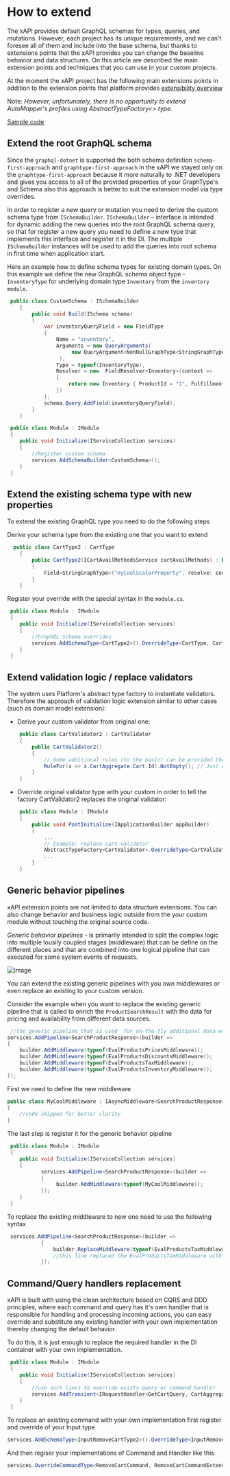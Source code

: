# How to extend
The xAPI provides default GraphQL schemas for types,  queries, and mutations. However, each project has its unique requirements, and we can’t foresee all of them and include into the base schema, but thanks to extensions points that the xAPI provides you can change the baseline behavior and data structures. On this article are described the main extension points and techniques that you can use in your custom projects.

At the moment the xAPI project has the following main extensions points in addition to the extension points that platform provides [extensibility overview](https://virtocommerce.com/docs/latest/fundamentals/extensibility/overview/)

Note: *However, unfortunately, there is no opportunity to extend AutoMapper's profiles using AbstractTypeFactory<> type.*

[Sample code](https://github.com/VirtoCommerce/vc-module-experience-api/tree/dev/samples/VirtoCommerce.Exp.ExtensionSamples)

## Extend the root GraphQL schema
Since  the  `graphql-dotnet` is supported the both schema definition `schema-first-approach` and `graphtype-first-approach` in the xAPI we stayed only on the `graphtype-first-approach` because it more naturally to .NET developers and  gives you access to all of the provided properties of your GraphType's and Schema also this approach is better to suit the extension model via type overrides.

In order to register a new query or mutation you need to derive the custom schema type from `ISchemaBuilder`.  `ISchemaBuilder` – interface is intended for dynamic adding the new queries into the root GraphQL schema query, so that for register a new query you need to define a new type that implements this interface  and register  it in the DI. The multiple `ISchemaBuilder` instances will be used to add the queries into root schema in first time when application start.

Here an example how to define schema types for existing domain types. On this example we define the new GraphQL schema  object type - `InventoryType` for underlying domain type `Inventory` from the  `inventory module`.

```csharp title="CustomSchema.cs"
 public class CustomSchema : ISchemaBuilder
    {
        public void Build(ISchema schema)
        {
            var inventoryQueryField = new FieldType
            {
                Name = "inventory",
                Arguments = new QueryArguments(
                     new QueryArgument<NonNullGraphType<StringGraphType>> { Name = "id" },
                 ),
                Type = typeof(InventoryType),
                Resolver = new  FieldResolver<Inventory>(context =>
                {
                    return new Inventory { ProductId = "1", FulfillmentCenterId = "center1" };
                })
            };
            schema.Query.AddField(inventoryQueryField);
        }
    }
```

```csharp title="module.cs"
 public class Module : IModule
 {
    public void Initialize(IServiceCollection services)
    {
        //Register custom schema
        services.AddSchemaBuilder<CustomSchema>();
    }
 }
```

## Extend the existing schema type with new properties

To extend the existing GraphQL type you need to do the following steps

Derive your schema type from the existing one that you want to extend

```csharp title="CartType2.cs"
  public class CartType2 : CartType
    {
        public CartType2(ICartAvailMethodsService cartAvailMethods) : base(cartAvailMethods)
        {
            Field<StringGraphType>("myCoolScalarProperty", resolve: context => "my cool value" );
        }
    }
```

Register your override with the special syntax in the `module.cs`.

```csharp title="module.cs"
 public class Module : IModule
 {
    public void Initialize(IServiceCollection services)
    {
        //GraphQL schema overrides
        services.AddSchemaType<CartType2>().OverrideType<CartType, CartType2>();
    }
 }
```

## Extend validation logic / replace validators
The system uses Platform's abstract type factory to instantiate validators. Therefore the approach of validation logic extension similar to other cases (such as domain model extension):
- Derive your custom validator from original one:

```csharp title="CartValidator2.cs"
    public class CartValidator2 : CartValidator
    {
        public CartValidator2()
        {
            // Some additional rules (to the basic) can be provided there
            RuleFor(x => x.CartAggregate.Cart.Id).NotEmpty(); // Just example
        }
    }
```

- Override original validator type with your custom in order to tell the factory CartValidator2 replaces the original validator:

```csharp title="module.cs"
    public class Module : IModule
    {
        public void PostInitialize(IApplicationBuilder appBuilder)
        {
            ...
            // Example: replace cart validator
            AbstractTypeFactory<CartValidator>.OverrideType<CartValidator, CartValidator2>();
            ...
        }
    }
```

## Generic behavior pipelines
xAPI extension points are not limited to data structure extensions. You can also change behavior and business logic outside from  the your custom module without touching the original source code.

*Generic behavior pipelines* - is primarily intended to split the complex logic into multiple lousily coupled stages (middleware) that can be define on the different places and  that are combined into one logical pipeline that can executed for some system events of requests.

![image](media/x-api-extensions-1.png)

You can extend the existing generic pipelines with you own middlewares or even replace an existing to your custom version.

Consider the example when you want to replace the existing generic pipeline that is called to enrich the `ProductSearchResult` with the data for pricing and availability from different data sources.

```csharp
 //the generic pipeline that is used  for on-the-fly additional data evaluation (prices, inventories, discounts and taxes) for resulting products
services.AddPipeline<SearchProductResponse>(builder =>
{
    builder.AddMiddleware(typeof(EvalProductsPricesMiddleware));
    builder.AddMiddleware(typeof(EvalProductsDiscountsMiddleware));
    builder.AddMiddleware(typeof(EvalProductsTaxMiddleware));
    builder.AddMiddleware(typeof(EvalProductsInventoryMiddleware));
});
```

First we need to define the new middleware

```csharp title="MyCoolMiddleware.cs"
public class MyCoolMiddleware : IAsyncMiddleware<SearchProductResponse>
{
    //code skipped for better clarity
}
```

The last step is register it for the generic behavior pipeline

```csharp title="module.cs"
 public class Module : IModule
 {
    public void Initialize(IServiceCollection services)
    {
           services.AddPipeline<SearchProductResponse>(builder =>
           {
                builder.AddMiddleware(typeof(MyCoolMiddleware));
           });
    }
 }
```

To replace the existing middleware to new one need to use the following syntax

 ```csharp
  services.AddPipeline<SearchProductResponse>(builder =>
            {
                builder.ReplaceMiddleware(typeof(EvalProductsTaxMiddleware), typeof(MyCoolMiddleware));
                //this line replaced the EvalProductsTaxMiddleware with the MyCoolMiddleware for GenericPipeline<SearchProductResponse>
            });
 ```

## Command/Query handlers replacement

xAPI is built with using the clean architecture based on CQRS and DDD principles, where each command and query has it's own handler that is responsible for handling and processing incoming actions, you can easy override and substitute any existing handler with your own implementation thereby changing the default behavior.

To do this, it is just enough to replace the required handler in the DI container with your own implementation.

```csharp
 public class Module : IModule
 {
    public void Initialize(IServiceCollection services)
    {
        //use such lines to override exists query or command handler
        services.AddTransient<IRequestHandler<GetCartQuery, CartAggregate>, CustomGetCartQueryHandler>();
    }
 }
```

To replace an existing command with your own implementation first register and override of your Input type

```csharp title="module.cs"
services.AddSchemaType<InputRemoveCartType2>().OverrideType<InputRemoveCartType, InputRemoveCartType2>();
```

And then regiser your implementations of Command and Handler like this

```csharp title="module.cs"
services.OverrideCommandType<RemoveCartCommand, RemoveCartCommandExtended>().WithCommandHandler<RemoveCartCommandHandlerExtended>();
```
